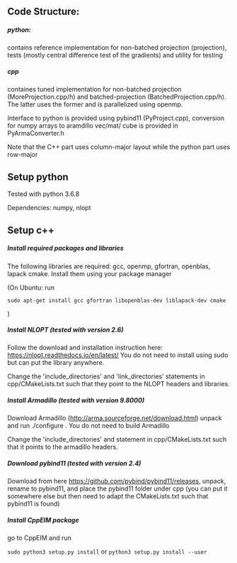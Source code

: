 ## Code Structure:

##### python:
   
contains reference implementation for non-batched projection (projection), tests (mostly central difference test of the gradients) and utility for testing 

##### cpp
containes tuned implementation for non-batched projection (MoreProjection.cpp/h) and batched-projection
 (BatchedProjection.cpp/h). The latter uses the former and is parallelized using openmp.
 
 Interface to python is provided using pybind11 (PyProject.cpp), conversion for numpy arrays to aramdillo vec/mat/ cube is provided
 in PyArmaConverter.h
    
Note that the C++ part uses column-major layout while the python part uses row-major

## Setup python
Tested with python 3.6.8 

Dependencies: numpy, nlopt

## Setup c++

##### Install required packages and libraries 
The following libraries are required: gcc, openmp, gfortran, openblas, lapack cmake. Install them using your package manager

(On Ubuntu: run

```sudo apt-get install gcc gfortran libopenblas-dev liblapack-dev cmake ```

) 
     
##### Install NLOPT (tested with version 2.6)
Follow the download and installation instruction here: https://nlopt.readthedocs.io/en/latest/
You do not need to install using sudo but can put the library anywhere.

Change the 'include_directories' and 'link_directories' statements in cpp/CMakeLists.txt such that they point to the
NLOPT headers and libraries. 

##### Install Armadillo (tested with version 9.8000)

Download Armadillo (http://arma.sourceforge.net/download.html) unpack and run ./configure . You do not need to build 
Armadillo

Change the 'include_directories' and statement in cpp/CMakeLists.txt such that it points to the
armadillo headers. 


##### Download pybind11 (tested with version 2.4)

Download from here https://github.com/pybind/pybind11/releases, unpack, rename to pybind11, and place the pybind11 
folder under cpp (you can put it somewhere else but then need to adapt the CMakeLists.txt such that pybind11 is found)

##### Install CppEIM package 
go to CppEIM and run 

```sudo python3 setup.py install``` or ``python3 setup.py install --user``
